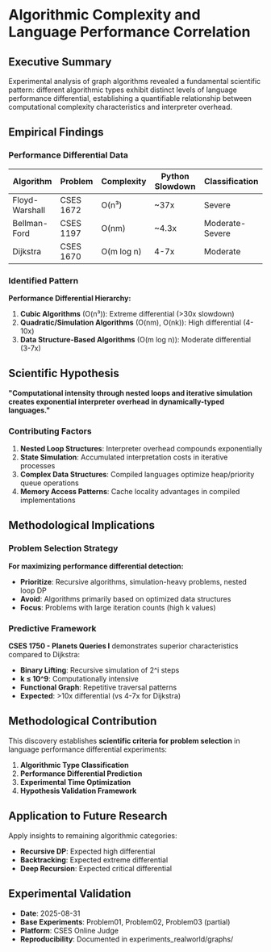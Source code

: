 # Algorithmic Complexity and Language Performance Correlation

## Executive Summary

Experimental analysis of graph algorithms revealed a fundamental scientific pattern: different algorithmic types exhibit distinct levels of language performance differential, establishing a quantifiable relationship between computational complexity characteristics and interpreter overhead.

## Empirical Findings

### Performance Differential Data

| Algorithm | Problem | Complexity | Python Slowdown | Classification |
|-----------|---------|------------|-----------------|----------------|
| Floyd-Warshall | CSES 1672 | O(n³) | ~37x | Severe |
| Bellman-Ford | CSES 1197 | O(nm) | ~4.3x | Moderate-Severe |
| Dijkstra | CSES 1670 | O(m log n) | 4-7x | Moderate |

### Identified Pattern

**Performance Differential Hierarchy:**
1. **Cubic Algorithms** (O(n³)): Extreme differential (>30x slowdown)
2. **Quadratic/Simulation Algorithms** (O(nm), O(nk)): High differential (4-10x)
3. **Data Structure-Based Algorithms** (O(m log n)): Moderate differential (3-7x)

## Scientific Hypothesis

**"Computational intensity through nested loops and iterative simulation creates exponential interpreter overhead in dynamically-typed languages."**

### Contributing Factors

1. **Nested Loop Structures**: Interpreter overhead compounds exponentially
2. **State Simulation**: Accumulated interpretation costs in iterative processes
3. **Complex Data Structures**: Compiled languages optimize heap/priority queue operations
4. **Memory Access Patterns**: Cache locality advantages in compiled implementations

## Methodological Implications

### Problem Selection Strategy

**For maximizing performance differential detection:**
- **Prioritize**: Recursive algorithms, simulation-heavy problems, nested loop DP
- **Avoid**: Algorithms primarily based on optimized data structures
- **Focus**: Problems with large iteration counts (high k values)

### Predictive Framework

**CSES 1750 - Planets Queries I** demonstrates superior characteristics compared to Dijkstra:
- **Binary Lifting**: Recursive simulation of 2^i steps
- **k ≤ 10^9**: Computationally intensive
- **Functional Graph**: Repetitive traversal patterns
- **Expected**: >10x differential (vs 4-7x for Dijkstra)

## Methodological Contribution

This discovery establishes **scientific criteria for problem selection** in language performance differential experiments:

1. **Algorithmic Type Classification**
2. **Performance Differential Prediction**
3. **Experimental Time Optimization**
4. **Hypothesis Validation Framework**

## Application to Future Research

Apply insights to remaining algorithmic categories:
- **Recursive DP**: Expected high differential
- **Backtracking**: Expected extreme differential
- **Deep Recursion**: Expected critical differential

## Experimental Validation

- **Date**: 2025-08-31
- **Base Experiments**: Problem01, Problem02, Problem03 (partial)
- **Platform**: CSES Online Judge
- **Reproducibility**: Documented in experiments_realworld/graphs/
